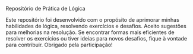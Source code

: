 Repositório de Prática de Lógica

Este repositório foi desenvolvido com o propósito de aprimorar minhas habilidades de lógica, resolvendo exercícios e desafios. Aceito sugestões para melhorias na resolução. Se encontrar formas mais eficientes de resolver os exercícios ou tiver ideias para novos desafios, fique à vontade para contribuir. Obrigado pela participação!
